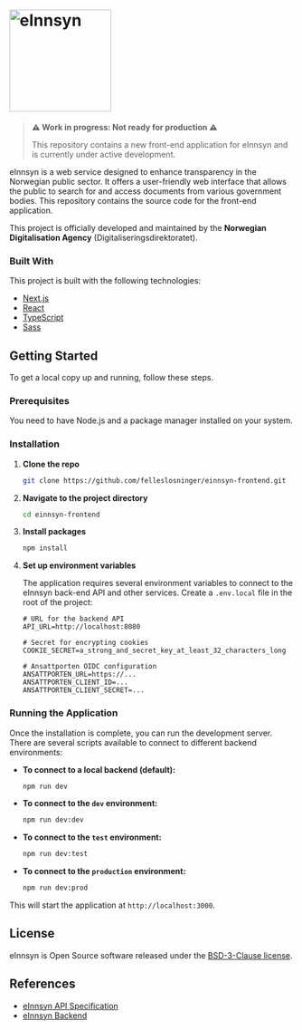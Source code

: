 # <img src="https://einnsyn.no/8ebf89f8e40d3eb75183.svg" width="180px" alt="eInnsyn"/>

> **⚠️ Work in progress: Not ready for production ⚠️**
>
> This repository contains a new front-end application for eInnsyn and is currently under active development.

eInnsyn is a web service designed to enhance transparency in the Norwegian public sector. It offers a user-friendly web interface that allows the public to search for and access documents from various government bodies. This repository contains the source code for the front-end application.

This project is officially developed and maintained by the **Norwegian Digitalisation Agency** (Digitaliseringsdirektoratet).

### Built With

This project is built with the following technologies:

- [Next.js](https://nextjs.org/)
- [React](https://react.dev/)
- [TypeScript](https://www.typescriptlang.org/)
- [Sass](https://sass-lang.com/)

## Getting Started

To get a local copy up and running, follow these steps.

### Prerequisites

You need to have Node.js and a package manager installed on your system.

### Installation

1.  **Clone the repo**
    ```sh
    git clone https://github.com/felleslosninger/einnsyn-frontend.git
    ```
2.  **Navigate to the project directory**
    ```sh
    cd einnsyn-frontend
    ```
3.  **Install packages**
    ```sh
    npm install
    ```
4.  **Set up environment variables**

    The application requires several environment variables to connect to the eInnsyn back-end API and other services. Create a `.env.local` file in the root of the project:

    ```
    # URL for the backend API
    API_URL=http://localhost:8080

    # Secret for encrypting cookies
    COOKIE_SECRET=a_strong_and_secret_key_at_least_32_characters_long

    # Ansattporten OIDC configuration
    ANSATTPORTEN_URL=https://...
    ANSATTPORTEN_CLIENT_ID=...
    ANSATTPORTEN_CLIENT_SECRET=...
    ```

### Running the Application

Once the installation is complete, you can run the development server. There are several scripts available to connect to different backend environments:

- **To connect to a local backend (default):**

  ```sh
  npm run dev
  ```

- **To connect to the `dev` environment:**

  ```sh
  npm run dev:dev
  ```

- **To connect to the `test` environment:**

  ```sh
  npm run dev:test
  ```

- **To connect to the `production` environment:**
  ```sh
  npm run dev:prod
  ```

This will start the application at `http://localhost:3000`.

## License

eInnsyn is Open Source software released under the [BSD-3-Clause license](LICENSE).

## References

- [eInnsyn API Specification](https://github.com/felleslosninger/einnsyn-api-spec/)
- [eInnsyn Backend](https://github.com/felleslosninger/einnsyn-backend/)
